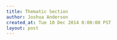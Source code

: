 ```yaml
---
title: Thematic Section
author: Joshua Anderson
created_at: Tue 10 Dec 2014 0:00:00 PST
layout: post
---
```

